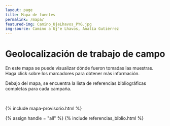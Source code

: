 ```yaml
---
layout: page
title: Mapa de fuentes
permalink: /mapa/
featured-img: Camino_UjeLhavos_PYG.jpg
img-source: Camino a Uj'e Lhavos, Analía Gutiérrez
---
```



# Geolocalización de trabajo de campo

En este mapa se puede visualizar dónde fueron tomadas las muestras. Haga click sobre los marcadores para obtener más información.

Debajo del mapa, se encuentra la lista de referencias bibliográficas completas para cada campaña.

<br>

{% include mapa-provisorio.html %}


<div class="py-4">

  {% assign handle = "all" %}
  {% include referencias_biblio.html %}

</div>